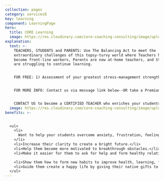 ```yaml
---
collection: pages
category: servicesß
key: learning
component: LearningPage
hero:
  title: CORE Learning
  image: https://res.cloudinary.com/core-coaching-consulting/image/upload/v1596493058/pexels-pixabay-161154_uftaqi.jpg
explanation:
  text: >-
    TEACHERS, STUDENTS and PARENTS: Use The Balancing Act to meet the
    extraordinary challenges of this topsy-turvy world where Teachers have
    become front-line workers, Parents are now at-home teachers, and Students
    are struggling to continue learning. 


    FOR FREE: 1) Assessment of your greatest stress-management strength & weakness; 2) Special Learning report; 3) instructional video.  


    FOR MORE INFO: Contact us via message link below--OR take a Premium Profile to get a full report on your personal strengths and weaknesses...attend our special seminars for adults in transition...or sign up for our life-changing implementation program. 


    CONTACT US to become a CERTIFIED TEACHER who enriches your students with The Compass Course and other Core Learning programs.
  image: https://res.cloudinary.com/core-coaching-consulting/image/upload/v1600804117/abdelkader-ft-CcZzQcYGYC4-unsplash_jvaahu.jpg
benefits: >-
  

  <ul>
    <li>
      Want to help your students overcome anxiety, frustration, feeling stuck.
    </li>
    <li>Increase their clarity to create a bright future.</li>
    <li>Help them become more motivated to breakthrough obstacles.</li>
    <li>Make it easier for them to ask for help and form healthy relationships.</li>

    <li>Show them how to form new habits to improve health, learning, finances.</li>
    <li>Guide them create a happy life by giving their native gifts to the world.</li>
  </ul>
---
```

